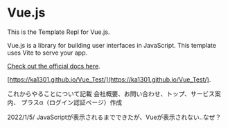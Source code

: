 # Vue.js

This is the Template Repl for Vue.js.

Vue.js is a library for building user interfaces in JavaScript. This template uses Vite to serve your app.

[Check out the official docs here](https://vuejs.org/).

[https://ka1301.github.io/Vue_Test/](https://ka1301.github.io/Vue_Test/).

これからやることについて記載
会社概要、お問い合わせ、トップ、サービス案内、
プラスα（ログイン認証ページ）作成

2022/1/5/ JavaScriptが表示されるまでできたが、Vueが表示されない..なぜ？